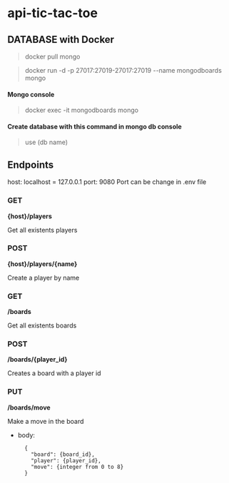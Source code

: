 # api-tic-tac-toe

## DATABASE with Docker
> docker pull mongo

> docker run -d -p 27017:27019-27017:27019 --name mongodboards mongo

#### Mongo console
> docker exec -it mongodboards mongo

#### Create database with this command in mongo db console
> use (db name)

## Endpoints
host: localhost = 127.0.0.1
port: 9080
Port can be change in .env file

### GET 
**{host}/players**

Get all existents players

### POST 
**{host}/players/{name}**

Create a player by name

### GET
**/boards**

Get all existents boards

### POST
**/boards/{player_id}**

Creates a board with a player id

### PUT
**/boards/move**

Make a move in the board
- body:

        {
          "board": {board_id},
          "player": {player_id},
          "move": {integer from 0 to 8}
        }
